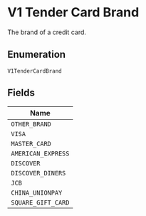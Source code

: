 <!-- Optimized: 2025-10-06 -->
<!-- RPM: 1.6.2.1.1.6.2.1_v1-tender-card-brand_20251006 -->
<!-- Session: E2E RPM DNA Application -->
<!-- AOM: RND (Reggie & Dro) -->
<!-- COI: TECHNOLOGY -->
<!-- RPM: HIGH -->
<!-- ACTION: BUILD -->


# V1 Tender Card Brand

The brand of a credit card.

## Enumeration

`V1TenderCardBrand`

## Fields

| Name |
|  --- |
| `OTHER_BRAND` |
| `VISA` |
| `MASTER_CARD` |
| `AMERICAN_EXPRESS` |
| `DISCOVER` |
| `DISCOVER_DINERS` |
| `JCB` |
| `CHINA_UNIONPAY` |
| `SQUARE_GIFT_CARD` |
